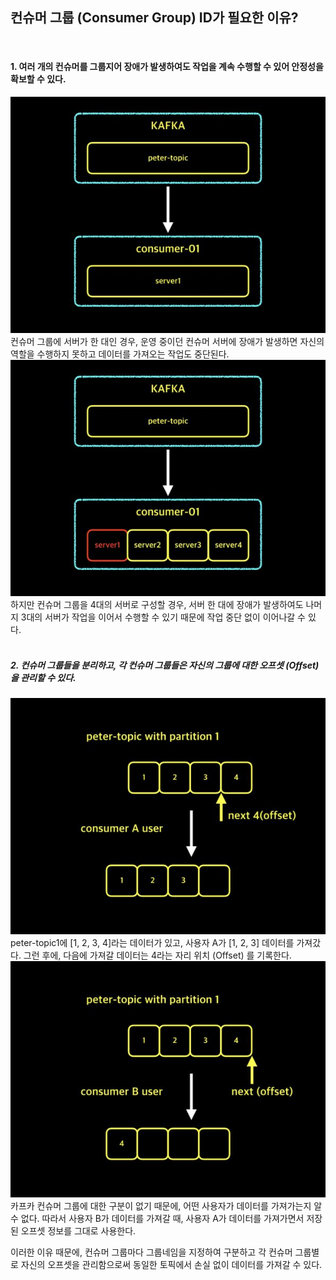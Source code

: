 ## 컨슈머 그룹 (Consumer Group) ID가 필요한 이유?

<br />

#### 1. 여러 개의 컨슈머를 그룹지어 장애가 발생하여도 작업을 계속 수행할 수 있어 안정성을 확보할 수 있다.
<img src="../img/consumergroupid1.jpeg">
컨슈머 그룹에 서버가 한 대인 경우, 운영 중이던 컨슈머 서버에 장애가 발생하면 자신의 역할을 수행하지 못하고 데이터를 가져오는 작업도 중단된다.

<br />

<img src="../img/consumergroupid2.jpeg">
하지만 컨슈머 그룹을 4대의 서버로 구성할 경우, 서버 한 대에 장애가 발생하여도 나머지 3대의 서버가 작업을 이어서 수행할 수 있기 때문에 작업 중단 없이 이어나갈 수 있다.

<br />
<br />

##### 2. 컨슈머 그룹들을 분리하고, 각 컨슈머 그룹들은 자신의 그룹에 대한 오프셋 (Offset) 을 관리할 수 있다.
<img src="../img/consumergroupid3.jpeg">
peter-topic1에 [1, 2, 3, 4]라는 데이터가 있고, 사용자 A가 [1, 2, 3] 데이터를 가져갔다.
그런 후에, 다음에 가져갈 데이터는 4라는 자리 위치 (Offset) 를 기록한다.

<img src="../img/consumergroupid4.jpeg">
카프카 컨슈머 그룹에 대한 구분이 없기 때문에, 어떤 사용자가 데이터를 가져가는지 알 수 없다.
따라서 사용자 B가 데이터를 가져갈 때, 사용자 A가 데이터를 가져가면서 저장된 오프셋 정보를 그대로 사용한다.

<br />

이러한 이유 때문에, 컨슈머 그룹마다 그룹네임을 지정하여 구분하고 각 컨슈머 그룹별로 자신의 오프셋을 관리함으로써 동일한 토픽에서 손실 없이 데이터를 가져갈 수 있다.
